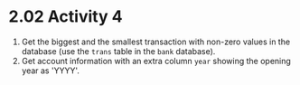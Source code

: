 # 2.02 Activity 4

1. Get the biggest and the smallest transaction with non-zero values in the database (use the `trans` table in the `bank` database).
2. Get account information with an extra column `year` showing the opening year as 'YYYY'.
